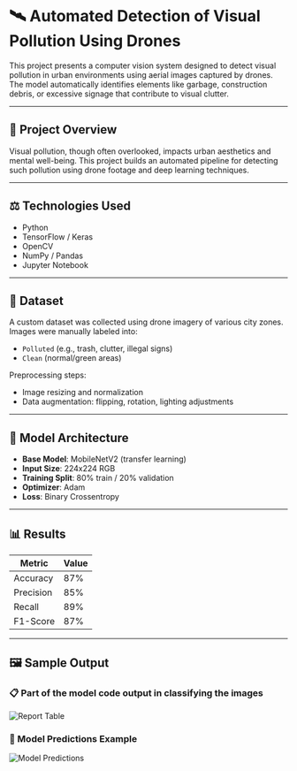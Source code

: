 # 🛰️ Automated Detection of Visual Pollution Using Drones

This project presents a computer vision system designed to detect visual pollution in urban environments using aerial images captured by drones. The model automatically identifies elements like garbage, construction debris, or excessive signage that contribute to visual clutter.

---

## 🧠 Project Overview

Visual pollution, though often overlooked, impacts urban aesthetics and mental well-being. This project builds an automated pipeline for detecting such pollution using drone footage and deep learning techniques.

---

## ⚖️ Technologies Used

- Python  
- TensorFlow / Keras  
- OpenCV  
- NumPy / Pandas  
- Jupyter Notebook  

---

## 📂 Dataset

A custom dataset was collected using drone imagery of various city zones. Images were manually labeled into:
- `Polluted` (e.g., trash, clutter, illegal signs)
- `Clean` (normal/green areas)

Preprocessing steps:
- Image resizing and normalization  
- Data augmentation: flipping, rotation, lighting adjustments  

---

## 🧠 Model Architecture

- **Base Model**: MobileNetV2 (transfer learning)  
- **Input Size**: 224x224 RGB  
- **Training Split**: 80% train / 20% validation  
- **Optimizer**: Adam  
- **Loss**: Binary Crossentropy  

---

## 📊 Results

| Metric    | Value |
|-----------|-------|
| Accuracy  | 87%   |
| Precision | 85%   |
| Recall    | 89%   |
| F1-Score  | 87%   |

---

## 🖼️ Sample Output

### 📋 Part of the model code output in classifying the images
![Report Table](./images/reports-table.png)

### 🧠 Model Predictions Example  
![Model Predictions](./images/model-predictions.png)



